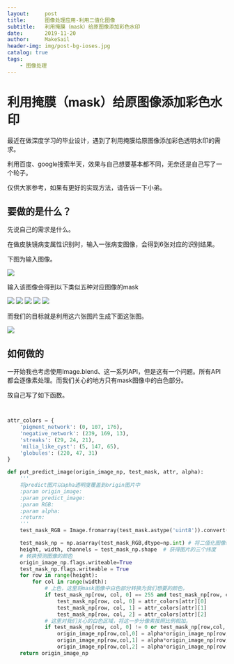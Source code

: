 ```yaml
---
layout:     post
title:      图像处理应用-利用二值化图像
subtitle:   利用掩膜（mask）给原图像添加彩色水印
date:       2019-11-20
author:     MakeSail
header-img: img/post-bg-ioses.jpg
catalog: true
tags:
    - 图像处理
---
```


# 利用掩膜（mask）给原图像添加彩色水印

最近在做深度学习的毕业设计，遇到了利用掩膜给原图像添加彩色透明水印的需求。

利用百度、google搜索半天，效果与自己想要基本都不同，无奈还是自己写了一个轮子。

仅供大家参考，如果有更好的实现方法，请告诉一下小弟。

## 要做的是什么？

先说自己的需求是什么。

在做皮肤镜病变属性识别时，输入一张病变图像，会得到6张对应的识别结果。

下图为输入图像。

![](https://413180794.github.io/img/ISIC_0000003.jpg)

输入该图像会得到以下类似五种对应图像的mask

![](https://413180794.github.io/img/ISIC_0000001_attribute_streaks.png)
![](https://413180794.github.io/img/ISIC_0000001_attribute_pigment_network.png)
![](https://413180794.github.io/img/ISIC_0000001_attribute_negative_network.png)
![](https://413180794.github.io/img/ISIC_0000001_attribute_milia_like_cyst.png)
![](https://413180794.github.io/img/ISIC_0000001_attribute_globules.png)

而我们的目标就是利用这六张图片生成下面这张图。

![](https://413180794.github.io/img/ISIC_ISIC_0000001_result.png)

## 如何做的

一开始我也考虑使用Image.blend、这一系列API，但是这有一个问题。所有API都会逐像素处理。而我们关心的地方只有mask图像中的白色部分。

故自己写了如下函数。

```python


attr_colors = {
    'pigment_network': (0, 107, 176),
    'negative_network': (239, 169, 13),
    'streaks': (29, 24, 21),
    'milia_like_cyst': (5, 147, 65),
    'globules': (220, 47, 31)
}

def put_predict_image(origin_image_np, test_mask, attr, alpha):
    '''
    将predict图片以apha透明度覆盖到origin图片中
    :param origin_image:
    :param predict_image:
    :param RGB:
    :param alpha:
    :return:
    '''
    test_mask_RGB = Image.fromarray(test_mask.astype('uint8')).convert("RGB") # 将原始二值化图像转换成RGB

    test_mask_np = np.asarray(test_mask_RGB,dtype=np.int) # 将二值化图像转换成三维数组
    height, width, channels = test_mask_np.shape  # 获得图片的三个纬度
    # 转换预测图像的颜色
    origin_image_np.flags.writeable=True
    test_mask_np.flags.writeable = True
    for row in range(height):
        for col in range(width):
            # 上色，这里将mask图像中白色部分转换为我们想要的颜色，
            if test_mask_np[row, col, 0] == 255 and test_mask_np[row, col, 1] == 255 and test_mask_np[row, col, 2] == 255:
                test_mask_np[row, col, 0] = attr_colors[attr][0]
                test_mask_np[row, col, 1] = attr_colors[attr][1]
                test_mask_np[row, col, 2] = attr_colors[attr][2]
            # 这里对我们关心的白色区域，将这一步分像素按照比例相加。
            if test_mask_np[row, col, 0] != 0 or test_mask_np[row,col, 1] != 0 or test_mask_np[row, col, 2] != 0:
                origin_image_np[row,col,0] = alpha*origin_image_np[row,col,0] + (1-alpha)*test_mask_np[row, col, 0]
                origin_image_np[row,col,1] = alpha*origin_image_np[row,col,1] + (1-alpha)*test_mask_np[row, col, 1]
                origin_image_np[row,col,2] = alpha*origin_image_np[row,col,2] + (1-alpha)*test_mask_np[row, col, 2]
    return origin_image_np
```



